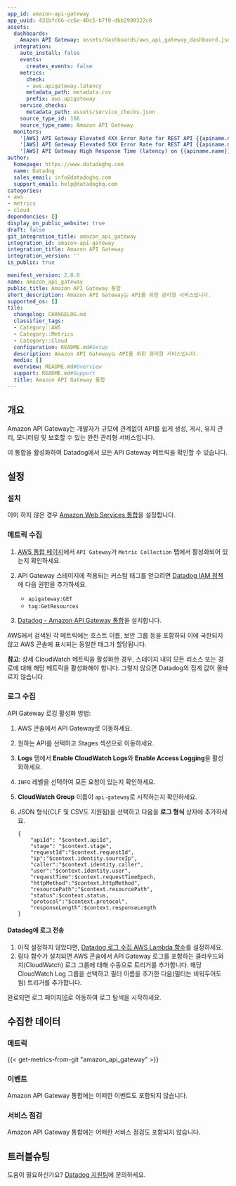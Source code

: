 ```yaml
---
app_id: amazon-api-gateway
app_uuid: 431bfc66-cc6e-40c5-b7f0-dbb2990322c8
assets:
  dashboards:
    Amazon API Gateway: assets/dashboards/aws_api_gateway_dashboard.json
  integration:
    auto_install: false
    events:
      creates_events: false
    metrics:
      check:
      - aws.apigateway.latency
      metadata_path: metadata.csv
      prefix: aws.apigateway
    service_checks:
      metadata_path: assets/service_checks.json
    source_type_id: 166
    source_type_name: Amazon API Gateway
  monitors:
    '[AWS] API Gateway Elevated 4XX Error Rate for REST API {{apiname.name}}': assets/monitors/rec_mon_4xx_errors.json
    '[AWS] API Gateway Elevated 5XX Error Rate for REST API {{apiname.name}}': assets/monitors/rec_mon_5xx_errors.json
    '[AWS] API Gateway High Response Time (latency) on {{apiname.name}}': assets/monitors/rec_mon_high_latency.json
author:
  homepage: https://www.datadoghq.com
  name: Datadog
  sales_email: info@datadoghq.com
  support_email: help@datadoghq.com
categories:
- aws
- metrics
- cloud
dependencies: []
display_on_public_website: true
draft: false
git_integration_title: amazon_api_gateway
integration_id: amazon-api-gateway
integration_title: Amazon API Gateway
integration_version: ''
is_public: true

manifest_version: 2.0.0
name: amazon_api_gateway
public_title: Amazon API Gateway 통합
short_description: Amazon API Gateway는 API를 위한 관리형 서비스입니다.
supported_os: []
tile:
  changelog: CHANGELOG.md
  classifier_tags:
  - Category::AWS
  - Category::Metrics
  - Category::Cloud
  configuration: README.md#Setup
  description: Amazon API Gateway는 API를 위한 관리형 서비스입니다.
  media: []
  overview: README.md#Overview
  support: README.md#Support
  title: Amazon API Gateway 통합
---
```


<!--  SOURCED FROM https://github.com/DataDog/integrations-internal-core -->
## 개요

Amazon API Gateway는 개발자가 규모에 관계없이 API를 쉽게 생성, 게시, 유지 관리, 모니터링 및 보호할 수 있는 완전 관리형 서비스입니다.

이 통합을 활성화하여 Datadog에서 모든 API Gateway 메트릭을 확인할 수 있습니다.

## 설정

### 설치

이미 하지 않은 경우 [Amazon Web Services 통합][1]을 설정합니다.

### 메트릭 수집

1. [AWS 통합 페이지][2]에서 `API Gateway`가 `Metric Collection` 탭에서 활성화되어 있는지 확인하세요.

2. API Gateway 스테이지에 적용되는 커스텀 태그를 얻으려면 [Datadog IAM 정책][3]에 다음 권한을 추가하세요.

    - `apigateway:GET`
    - `tag:GetResources`

3. [Datadog - Amazon API Gateway 통합][4]을 설치합니다.


AWS에서 검색된 각 메트릭에는 호스트 이름, 보안 그룹 등을 포함하되 이에 국한되지 않고 AWS 콘솔에 표시되는 동일한 태그가 할당됩니다.

**참고**: 상세 CloudWatch 메트릭을 활성화한 경우, 스테이지 내의 모든 리소스 또는 경로에 대해 해당 메트릭을 활성화해야 합니다. 그렇지 않으면 Datadog의 집계 값이 올바르지 않습니다.

### 로그 수집

API Gateway 로깅 활성화 방법:

1. AWS 콘솔에서 API Gateway로 이동하세요.
2. 원하는 API를 선택하고 Stages 섹션으로 이동하세요.
3. **Logs** 탭에서 **Enable CloudWatch Logs**와 **Enable Access Logging**을 활성화하세요.
4. `INFO` 레벨을 선택하여 모든 요청이 있는지 확인하세요.
5. **CloudWatch Group** 이름이 `api-gateway`로 시작하는지 확인하세요.
6. JSON 형식(CLF 및 CSV도 지원됨)을 선택하고 다음을 **로그 형식** 상자에 추가하세요.

    ```text
    {
        "apiId": "$context.apiId",
        "stage": "$context.stage",
        "requestId":"$context.requestId",
        "ip":"$context.identity.sourceIp",
        "caller":"$context.identity.caller",
        "user":"$context.identity.user",
        "requestTime":$context.requestTimeEpoch,
        "httpMethod":"$context.httpMethod",
        "resourcePath":"$context.resourcePath",
        "status":$context.status,
        "protocol":"$context.protocol",
        "responseLength":$context.responseLength
    }
    ```

#### Datadog에 로그 전송

1. 아직 설정하지 않았다면,  [Datadog 로그 수집 AWS Lambda 함수][5]를 설정하세요.
2. 람다 함수가 설치되면 AWS 콘솔에서 API Gateway 로그를 포함하는 클라우드와치(CloudWatch) 로그 그룹에 대해 수동으로 트리거를 추가합니다.
   해당 CloudWatch Log 그룹을 선택하고 필터 이름을 추가한 다음(필터는 비워두어도 됨) 트리거를 추가합니다.

완료되면 로그 페이지][6]로 이동하여 로그 탐색을 시작하세요.

## 수집한 데이터

### 메트릭
{{< get-metrics-from-git "amazon_api_gateway" >}}



### 이벤트

Amazon API Gateway 통합에는 어떠한 이벤트도 포함되지 않습니다.

### 서비스 점검

Amazon API Gateway 통합에는 어떠한 서비스 점검도 포함되지 않습니다.

## 트러블슈팅

도움이 필요하신가요? [Datadog 지원팀][8]에 문의하세요.

[1]: https://docs.datadoghq.com/ko/integrations/amazon_web_services/
[2]: https://app.datadoghq.com/integrations/amazon-web-services
[3]: https://docs.datadoghq.com/ko/integrations/amazon_web_services/#installation
[4]: https://app.datadoghq.com/integrations/amazon-api-gateway
[5]: https://docs.datadoghq.com/ko/logs/guide/send-aws-services-logs-with-the-datadog-lambda-function
[6]: https://app.datadoghq.com/logs
[7]: https://github.com/DataDog/dogweb/blob/prod/integration/amazon_api_gateway/amazon_api_gateway_metadata.csv
[8]: https://docs.datadoghq.com/ko/help/
